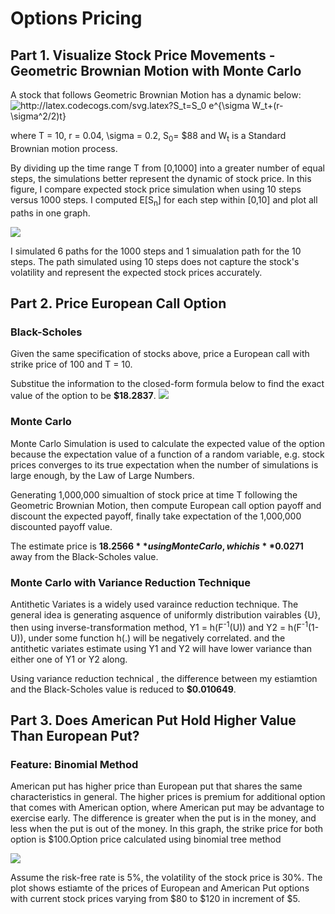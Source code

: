 # Options Pricing
## Part 1. Visualize Stock Price Movements - Geometric Brownian Motion with Monte Carlo <br/>
A stock that follows Geometric Brownian Motion has a dynamic below: 
<img src="http://latex.codecogs.com/svg.latex?S_t=S_0&space;e^{\sigma&space;W_t&plus;(r-\sigma^2/2)t}" title="http://latex.codecogs.com/svg.latex?S_t=S_0 e^{\sigma W_t+(r-\sigma^2/2)t}" />

where T = 10, r = 0.04, \sigma = 0.2, S<sub>0</sub>= $88 and W<sub>t</sub> is a Standard Brownian motion process.

By dividing up the time range T from [0,1000] into a greater number of equal steps, the simulations better represent the dynamic of stock price. In this figure, I compare expected stock price simulation when using 10 steps versus 1000 steps. I computed E[S<sub>n</sub>] for each step within [0,10] and plot all paths in one graph.

<img width=“964” src="https://github.com/MINAYUAN/Option-Pricing/blob/main/3.png">

I simulated 6 paths for the 1000 steps and 1 simualation path for the 10 steps. The path simulated using 10 steps does not capture the stock's volatility and represent the expected stock prices accurately.


## Part 2. Price European Call Option <br/>
### Black-Scholes <br/>
Given the same specification of stocks above, price a European call with strike price of 100 and T = 10. 

Substitue the information to the closed-form formula below to find the exact value of the option to be **$18.2837**.
<img width=“400” src="https://github.com/MINAYUAN/Option-Pricing/blob/main/1*vA9Przj2ncqg5shwn4iBJQ.png">

### Monte Carlo <br/>
Monte Carlo Simulation is used to calculate the expected value of the option because the expectation value of a function of a random variable, e.g. stock prices  converges to its true expectation when the number of simulations is large enough, by the Law of Large Numbers. 

Generating 1,000,000 simualtion of stock price at time T following the Geometric Brownian Motion, then compute European call option payoff and discount the expected payoff, finally take expectation of the 1,000,000 discounted payoff value. 

The estimate price is **$18.2566** using Monte Carlo, which is **$0.0271** away from the Black-Scholes value. 

### Monte Carlo with Variance Reduction Technique <br/>
Antithetic Variates is a widely used varaince reduction technique. The general idea is generating asquence of uniformly distribution vairables {U}, then using inverse-transformation method, Y1 = h(F<sup>-1</sup>(U)) and Y2 = h(F<sup>-1</sup>(1-U)), under some function h(.) will be negatively correlated. and the antithetic variates estimate using Y1 and Y2 will have lower variance than either one of Y1 or Y2 along.

Using variance reduction technical , the difference between my estiamtion and the Black-Scholes value is reduced to **$0.010649**.


## Part 3. Does American Put Hold Higher Value Than European Put? 
### Feature: Binomial Method
American put has higher price than European put that shares the same characteristics in general. The higher prices is premium for additional option that comes with American option, where American put may be advantage to exercise early. The difference is greater when the put is in the money, and less when the put is out of the money. In this graph, the strike price for both option is \$100.Option price calculated using binomial tree method

<img width=“400” src="https://github.com/MINAYUAN/Option-Pricing/blob/main/q4p4.png">

Assume the risk-free rate is 5%, the volatility of the stock price is 30%. The plot shows estiamte of the prices of European and American Put options with current stock prices varying from $80 to $120 in increment of $5.
